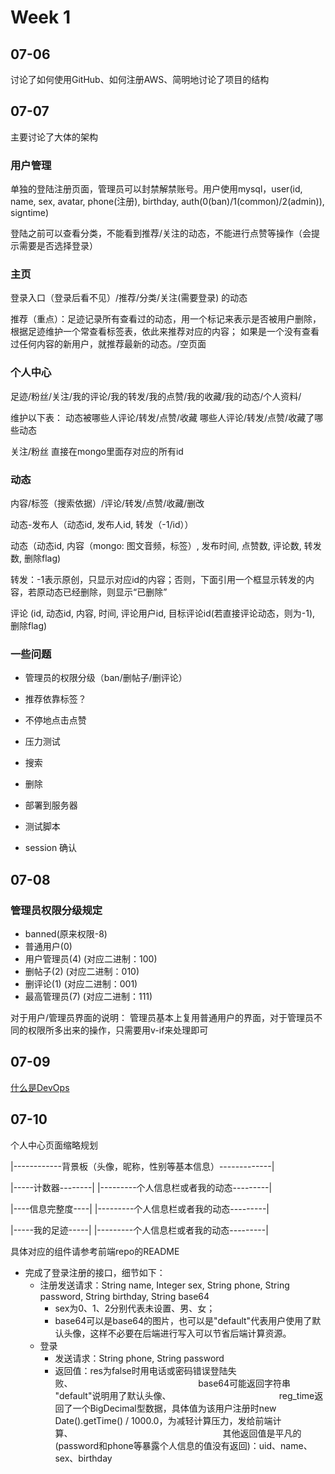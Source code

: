 # Week 1

## 07-06

讨论了如何使用GitHub、如何注册AWS、简明地讨论了项目的结构

## 07-07

主要讨论了大体的架构

### 用户管理

单独的登陆注册页面，管理员可以封禁解禁账号。用户使用mysql，user(id, name, sex, avatar, phone(注册), birthday, auth(0(ban)/1(common)/2(admin)), signtime)

登陆之前可以查看分类，不能看到推荐/关注的动态，不能进行点赞等操作（会提示需要是否选择登录）

### 主页

登录入口（登录后看不见）/推荐/分类/关注(需要登录) 的动态

推荐（重点）：足迹记录所有查看过的动态，用一个标记来表示是否被用户删除，根据足迹维护一个常查看标签表，依此来推荐对应的内容；
如果是一个没有查看过任何内容的新用户，就推荐最新的动态。/空页面

### 个人中心

足迹/粉丝/关注/我的评论/我的转发/我的点赞/我的收藏/我的动态/个人资料/

维护以下表：
动态被哪些人评论/转发/点赞/收藏
哪些人评论/转发/点赞/收藏了哪些动态

关注/粉丝 直接在mongo里面存对应的所有id

### 动态

内容/标签（搜索依据）/评论/转发/点赞/收藏/删改

动态-发布人（动态id, 发布人id, 转发（-1/id））

动态（动态id, 内容（mongo: 图文音频，标签）, 发布时间, 点赞数, 评论数, 转发数, 删除flag)

转发：-1表示原创，只显示对应id的内容；否则，下面引用一个框显示转发的内容，若原动态已经删除，则显示“已删除”

评论 (id, 动态id, 内容, 时间, 评论用户id, 目标评论id(若直接评论动态，则为-1), 删除flag)

### 一些问题

- 管理员的权限分级（ban/删帖子/删评论）

- 推荐依靠标签？

- 不停地点击点赞

- 压力测试

- 搜索

- 删除

- 部署到服务器

- 测试脚本

- session 确认

## 07-08

### 管理员权限分级规定

- banned(原来权限-8)
- 普通用户(0)
- 用户管理员(4) (对应二进制：100)
- 删帖子(2) (对应二进制：010)
- 删评论(1) (对应二进制：001)
- 最高管理员(7) (对应二进制：111)

对于用户/管理员界面的说明： 管理员基本上复用普通用户的界面，对于管理员不同的权限所多出来的操作，只需要用v-if来处理即可

## 07-09

[什么是DevOps](https://blog.jjonline.cn/linux/238.html)

## 07-10

个人中心页面缩略规划

|------------背景板（头像，昵称，性别等基本信息）-------------|

|-----计数器--------|  |---------个人信息栏或者我的动态---------|

|----信息完整度----|    |---------个人信息栏或者我的动态---------|

|-----我的足迹-----|    |---------个人信息栏或者我的动态---------|

具体对应的组件请参考前端repo的README

- 完成了登录注册的接口，细节如下：
  - 注册发送请求：String name, Integer sex, String phone, String password, String birthday, String base64
    - sex为0、1、2分别代表未设置、男、女；
    - base64可以是base64的图片，也可以是"default"代表用户使用了默认头像，这样不必要在后端进行写入可以节省后端计算资源。
  - 登录
    - 发送请求：String phone, String password
    - 返回值：res为false时用电话或密码错误登陆失败、&nbsp;&nbsp;&nbsp;&nbsp;&nbsp;&nbsp;&nbsp;&nbsp;&nbsp;&nbsp;&nbsp;&nbsp;&nbsp;&nbsp;&nbsp;&nbsp;&nbsp;&nbsp;&nbsp;&nbsp;&nbsp;&nbsp;&nbsp;&nbsp;&nbsp;&nbsp;&nbsp;&nbsp;&nbsp;&nbsp;&nbsp;&nbsp;&nbsp;&nbsp;&nbsp;&nbsp;&nbsp;&nbsp;&nbsp;&nbsp;&nbsp;&nbsp;&nbsp;&nbsp;&nbsp;&nbsp;&nbsp;&nbsp;&nbsp;&nbsp;
    base64可能返回字符串 "default"说明用了默认头像、&nbsp;&nbsp;&nbsp;&nbsp;&nbsp;&nbsp;&nbsp;&nbsp;&nbsp;&nbsp;&nbsp;&nbsp;&nbsp;&nbsp;&nbsp;&nbsp;&nbsp;&nbsp;&nbsp;&nbsp;&nbsp;&nbsp;&nbsp;&nbsp;&nbsp;&nbsp;&nbsp;&nbsp;&nbsp;&nbsp;&nbsp;&nbsp;&nbsp;&nbsp;&nbsp;&nbsp;&nbsp;&nbsp;&nbsp;&nbsp;&nbsp;&nbsp;&nbsp;
    reg_time返回了一个BigDecimal型数据，具体值为该用户注册时new Date().getTime() / 1000.0，为减轻计算压力，发给前端计算、&nbsp;&nbsp;&nbsp;&nbsp;&nbsp;&nbsp;&nbsp;&nbsp;&nbsp;&nbsp;&nbsp;&nbsp;&nbsp;&nbsp;&nbsp;&nbsp;&nbsp;&nbsp;&nbsp;&nbsp;&nbsp;&nbsp;&nbsp;&nbsp;&nbsp;&nbsp;&nbsp;&nbsp;&nbsp;&nbsp;&nbsp;&nbsp;&nbsp;&nbsp;&nbsp;&nbsp;&nbsp;&nbsp;&nbsp;&nbsp;&nbsp;&nbsp;&nbsp;&nbsp;&nbsp;&nbsp;&nbsp;&nbsp;&nbsp;&nbsp;&nbsp;&nbsp;&nbsp;&nbsp;&nbsp;&nbsp;&nbsp;&nbsp;&nbsp;&nbsp;
    其他返回值是平凡的(password和phone等暴露个人信息的值没有返回)：uid、name、sex、birthday
